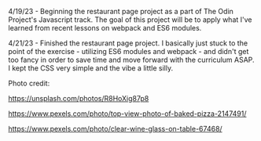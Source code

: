 4/19/23 - Beginning the restaurant page project as a part of The Odin Project's Javascript track. The goal of this project will be to apply what I've learned from recent lessons on webpack and ES6 modules.

4/21/23 - Finished the restaurant page project. I basically just stuck to the point of the exercise - utilizing ES6 modules and webpack - and didn't get too fancy in order to save time and move forward with the curriculum ASAP. I kept the CSS very simple and the vibe a little silly.

Photo credit:

https://unsplash.com/photos/R8HoXig87p8

https://www.pexels.com/photo/top-view-photo-of-baked-pizza-2147491/

https://www.pexels.com/photo/clear-wine-glass-on-table-67468/